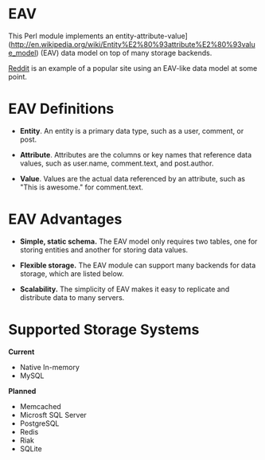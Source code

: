 EAV
===

This Perl module implements an entity-attribute-value](http://en.wikipedia.org/wiki/Entity%E2%80%93attribute%E2%80%93value_model) (EAV) data model on top of many storage backends.

[Reddit](http://www.reddit.com/) is an example of a popular site using an EAV-like data model at some point.

EAV Definitions
===============

* **Entity**.  An entity is a primary data type, such as a user, comment, or post.

* **Attribute**.  Attributes are the columns or key names that reference data values,
such as user.name, comment.text, and post.author.

* **Value**.  Values are the actual data referenced by an attribute, such as "This is awesome." for comment.text.

EAV Advantages
==========

* **Simple, static schema.**  The EAV model only requires two tables, one for storing entities and another
for storing data values.

* **Flexible storage.**  The EAV module can support many backends for data storage, which are listed below.

* **Scalability.**  The simplicity of EAV makes it easy to replicate and distribute data to many servers.

Supported Storage Systems
=========================

**Current**
* Native In-memory
* MySQL

**Planned**
* Memcached
* Microsft SQL Server
* PostgreSQL
* Redis
* Riak
* SQLite









